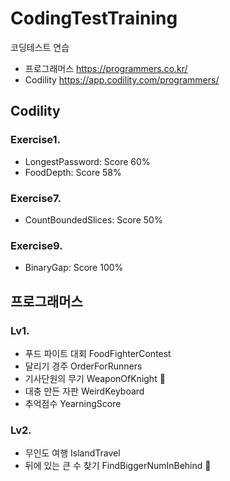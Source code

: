 # CodingTestTraining
코딩테스트 연습
- 프로그래머스  https://programmers.co.kr/
- Codility https://app.codility.com/programmers/


## Codility
### Exercise1.
- LongestPassword: Score 60%
- FoodDepth: Score 58%

### Exercise7.
- CountBoundedSlices: Score 50%

### Exercise9.
- BinaryGap: Score 100%


## 프로그래머스
### Lv1.
- 푸드 파이트 대회 FoodFighterContest
- 달리기 경주 OrderForRunners
- 기사단원의 무기 WeaponOfKnight :rotating_light:
- 대충 만든 자판 WeirdKeyboard
- 추억점수 YearningScore

### Lv2.
- 무인도 여행 IslandTravel
- 뒤에 있는 큰 수 찾기 FindBiggerNumInBehind :rotating_light:

